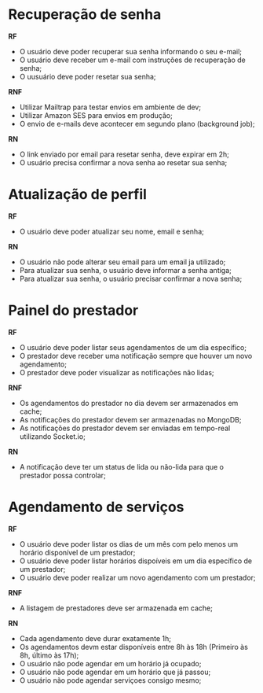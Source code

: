 # Recuperação de senha

**RF**

  - O usuário deve poder recuperar sua senha informando o seu e-mail;
  - O usuário deve receber um e-mail com instruções de recuperação de senha;
  - O uusuário deve poder resetar sua senha;

**RNF**

  - Utilizar Mailtrap para testar envios em ambiente de dev;
  - Utilizar Amazon SES para envios em produção;
  - O envio de e-mails deve acontecer em segundo plano (background job);

**RN**

  - O link enviado por email para resetar senha, deve expirar em 2h;
  - O usuário precisa confirmar a nova senha ao resetar sua senha;

# Atualização de perfil

**RF**

  - O usuário deve poder atualizar seu nome, email e senha;

**RN**

  - O usuário não pode alterar seu email para um email ja utilizado;
  - Para atualizar sua senha, o usuário deve informar a senha antiga;
  - Para atualizar sua senha, o usuário precisar confirmar a nova senha;

# Painel do prestador

**RF**

  - O usuário deve poder listar seus agendamentos de um dia específico;
  - O prestador deve receber uma notificação sempre que houver um novo agendamento;
  - O prestador deve poder visualizar as notificações não lidas;

**RNF**

  - Os agendamentos do prestador no dia devem ser armazenados em cache;
  - As notificações do prestador devem ser armazenadas no MongoDB;
  - As notificações do prestador devem ser enviadas em tempo-real utilizando Socket.io;


**RN**

  - A notificação deve ter um status de lida ou não-lida para que o prestador possa controlar;

# Agendamento de serviços

**RF**

- O usuário deve poder listar os dias de um mês com pelo menos um horário disponível de um prestador;
- O usuário deve poder listar horários dispoíveis em um dia específico de um prestador;
- O usuário deve poder realizar um novo agendamento com um prestador;

**RNF**

- A listagem de prestadores deve ser armazenada em cache;

**RN**

- Cada agendamento deve durar exatamente 1h;
- Os agendamentos devm estar disponíveis entre 8h às 18h (Primeiro às 8h, último às 17h);
- O usuário não pode agendar em um horário já ocupado;
- O usuário não pode agendar em um horário que já passou;
- O usuário não pode agendar serviçoes consigo mesmo;
